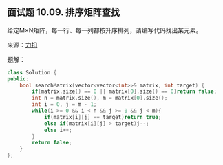 ## 面试题 10.09. 排序矩阵查找
给定M×N矩阵，每一行、每一列都按升序排列，请编写代码找出某元素。

来源：[力扣](https://leetcode-cn.com/problems/sorted-matrix-search-lcci/)

题解：
```C++
class Solution {
public:
    bool searchMatrix(vector<vector<int>>& matrix, int target) {
        if(matrix.size() == 0 || matrix[0].size() == 0)return false;
        int n = matrix.size(), m = matrix[0].size();
        int i = 0, j = m - 1;
        while(i >= 0 && i < n && j >= 0 && j < m){
            if(matrix[i][j] == target)return true;
            else if(matrix[i][j] > target)j--;
            else i++;
        }
        return false;
    }
};
```
